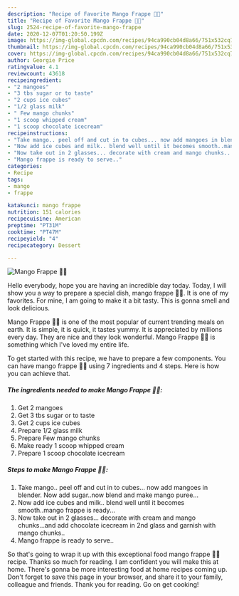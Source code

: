 ```yaml
---
description: "Recipe of Favorite Mango Frappe 🥭🥭"
title: "Recipe of Favorite Mango Frappe 🥭🥭"
slug: 2524-recipe-of-favorite-mango-frappe
date: 2020-12-07T01:20:50.199Z
image: https://img-global.cpcdn.com/recipes/94ca990cb04d8a66/751x532cq70/mango-frappe-🥭🥭-recipe-main-photo.jpg
thumbnail: https://img-global.cpcdn.com/recipes/94ca990cb04d8a66/751x532cq70/mango-frappe-🥭🥭-recipe-main-photo.jpg
cover: https://img-global.cpcdn.com/recipes/94ca990cb04d8a66/751x532cq70/mango-frappe-🥭🥭-recipe-main-photo.jpg
author: Georgie Price
ratingvalue: 4.1
reviewcount: 43618
recipeingredient:
- "2 mangoes"
- "3 tbs sugar or to taste"
- "2 cups ice cubes"
- "1/2 glass milk"
- " Few mango chunks"
- "1 scoop whipped cream"
- "1 scoop chocolate icecream"
recipeinstructions:
- "Take mango.. peel off and cut in to cubes... now add mangoes in blender. Now add sugar..now blend and make mango puree..."
- "Now add ice cubes and milk.. blend well until it becomes smooth..mango frappe is ready..."
- "Now take out in 2 glasses... decorate with cream and mango chunks...and add chocolate icecream in 2nd glass and garnish with mango chunks.."
- "Mango frappe is ready to serve.."
categories:
- Recipe
tags:
- mango
- frappe

katakunci: mango frappe 
nutrition: 151 calories
recipecuisine: American
preptime: "PT31M"
cooktime: "PT47M"
recipeyield: "4"
recipecategory: Dessert

---
```



![Mango Frappe 🥭🥭](https://img-global.cpcdn.com/recipes/94ca990cb04d8a66/751x532cq70/mango-frappe-🥭🥭-recipe-main-photo.jpg)

Hello everybody, hope you are having an incredible day today. Today, I will show you a way to prepare a special dish, mango frappe 🥭🥭. It is one of my favorites. For mine, I am going to make it a bit tasty. This is gonna smell and look delicious.



Mango Frappe 🥭🥭 is one of the most popular of current trending meals on earth. It is simple, it is quick, it tastes yummy. It is appreciated by millions every day. They are nice and they look wonderful. Mango Frappe 🥭🥭 is something which I've loved my entire life.


To get started with this recipe, we have to prepare a few components. You can have mango frappe 🥭🥭 using 7 ingredients and 4 steps. Here is how you can achieve that.

<!--inarticleads1-->

##### The ingredients needed to make Mango Frappe 🥭🥭:

1. Get 2 mangoes
1. Get 3 tbs sugar or to taste
1. Get 2 cups ice cubes
1. Prepare 1/2 glass milk
1. Prepare  Few mango chunks
1. Make ready 1 scoop whipped cream
1. Prepare 1 scoop chocolate icecream




<!--inarticleads2-->

##### Steps to make Mango Frappe 🥭🥭:

1. Take mango.. peel off and cut in to cubes... now add mangoes in blender. Now add sugar..now blend and make mango puree...
1. Now add ice cubes and milk.. blend well until it becomes smooth..mango frappe is ready...
1. Now take out in 2 glasses... decorate with cream and mango chunks...and add chocolate icecream in 2nd glass and garnish with mango chunks..
1. Mango frappe is ready to serve..




So that's going to wrap it up with this exceptional food mango frappe 🥭🥭 recipe. Thanks so much for reading. I am confident you will make this at home. There's gonna be more interesting food at home recipes coming up. Don't forget to save this page in your browser, and share it to your family, colleague and friends. Thank you for reading. Go on get cooking!
